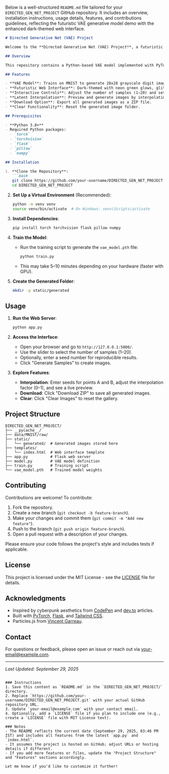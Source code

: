 Below is a well-structured `README.md` file tailored for your `DIRECTED_GEN_NET_PROJECT` GitHub repository. It includes an overview, installation instructions, usage details, features, and contributions guidelines, reflecting the futuristic VAE generative model demo with the enhanced dark-themed web interface.

```markdown
# Directed Generative Net (VAE) Project

Welcome to the **Directed Generative Net (VAE) Project**, a futuristic implementation of a Variational Autoencoder (VAE) trained on the MNIST dataset. This project features a cyberpunk-inspired web interface where users can generate MNIST-like digits, interpolate between latent representations, and download results—all wrapped in a sleek, dark-themed design with neon green accents.

## Overview

This repository contains a Python-based VAE model implemented with PyTorch, trained to generate handwritten digit images. The project includes a Flask web server with an interactive, futuristic interface powered by Tailwind CSS and particles.js. Key features include random seed generation, latent space interpolation, and ZIP file downloads.

## Features

- **VAE Model**: Trains on MNIST to generate 28x28 grayscale digit images.
- **Futuristic Web Interface**: Dark-themed with neon green glows, glitch animations, and particle effects.
- **Interactive Controls**: Adjust the number of samples (1–20) and set a random seed for reproducibility.
- **Latent Interpolation**: Preview and generate images by interpolating between two latent vectors.
- **Download Option**: Export all generated images as a ZIP file.
- **Clear Functionality**: Reset the generated image folder.

## Prerequisites

- **Python 3.8+**
- Required Python packages:
  - `torch`
  - `torchvision`
  - `flask`
  - `pillow`
  - `numpy`

## Installation

1. **Clone the Repository**:
   ```bash
   git clone https://github.com/your-username/DIRECTED_GEN_NET_PROJECT.git
   cd DIRECTED_GEN_NET_PROJECT
   ```

2. **Set Up a Virtual Environment** (Recommended):
   ```bash
   python -m venv venv
   source venv/bin/activate  # On Windows: venv\Scripts\activate
   ```

3. **Install Dependencies**:
   ```bash
   pip install torch torchvision flask pillow numpy
   ```

4. **Train the Model**:
   - Run the training script to generate the `vae_model.pth` file:
     ```bash
     python train.py
     ```
   - This may take 5–10 minutes depending on your hardware (faster with GPU).

5. **Create the Generated Folder**:
   ```bash
   mkdir -p static/generated
   ```

## Usage

1. **Run the Web Server**:
   ```bash
   python app.py
   ```

2. **Access the Interface**:
   - Open your browser and go to `http://127.0.0.1:5000/`.
   - Use the slider to select the number of samples (1–20).
   - Optionally, enter a seed number for reproducible results.
   - Click "Generate Samples" to create images.

3. **Explore Features**:
   - **Interpolation**: Enter seeds for points A and B, adjust the interpolation factor (0–1), and see a live preview.
   - **Download**: Click "Download ZIP" to save all generated images.
   - **Clear**: Click "Clear Images" to reset the gallery.

## Project Structure

```
DIRECTED_GEN_NET_PROJECT/
├── __pycache__/
├── data/MNIST/raw/
├── static/
│   └── generated/  # Generated images stored here
├── templates/
│   └── index.html  # Web interface template
├── app.py          # Flask web server
├── model.py        # VAE model definition
├── train.py        # Training script
└── vae_model.pth   # Trained model weights
```

## Contributing

Contributions are welcome! To contribute:

1. Fork the repository.
2. Create a new branch (`git checkout -b feature-branch`).
3. Make your changes and commit them (`git commit -m "Add new feature"`).
4. Push to the branch (`git push origin feature-branch`).
5. Open a pull request with a description of your changes.

Please ensure your code follows the project's style and includes tests if applicable.

## License

This project is licensed under the MIT License - see the [LICENSE](LICENSE) file for details.

## Acknowledgments

- Inspired by cyberpunk aesthetics from [CodePen](https://codepen.io) and [dev.to](https://dev.to) articles.
- Built with [PyTorch](https://pytorch.org), [Flask](https://flask.palletsprojects.com), and [Tailwind CSS](https://tailwindcss.com).
- Particles.js from [Vincent Garreau](https://vincentgarreau.com).

## Contact

For questions or feedback, please open an issue or reach out via [your-email@example.com](mailto:your-email@example.com).

---

*Last Updated: September 29, 2025*
```

### Instructions
1. Save this content as `README.md` in the `DIRECTED_GEN_NET_PROJECT/` directory.
2. Replace `https://github.com/your-username/DIRECTED_GEN_NET_PROJECT.git` with your actual GitHub repository URL.
3. Update `your-email@example.com` with your contact email.
4. Optionally, add a `LICENSE` file if you plan to include one (e.g., create a `LICENSE` file with MIT License text).

### Notes
- The README reflects the current date (September 29, 2025, 03:46 PM IST) and includes all features from the latest `app.py` and `index.html`.
- It assumes the project is hosted on GitHub; adjust URLs or hosting details if different.
- If you add more features or files, update the "Project Structure" and "Features" sections accordingly.

Let me know if you'd like to customize it further!
